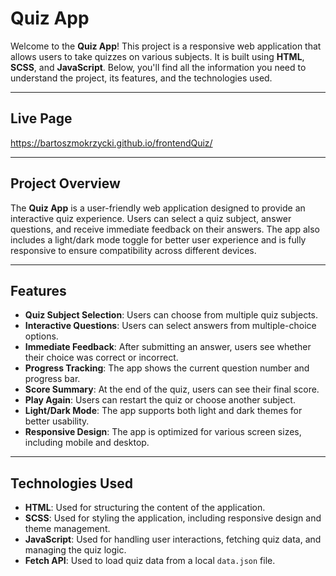 # Quiz App

Welcome to the **Quiz App**! This project is a responsive web application that allows users to take quizzes on various subjects. It is built using **HTML**, **SCSS**, and **JavaScript**. Below, you'll find all the information you need to understand the project, its features, and the technologies used.

---

## Live Page

https://bartoszmokrzycki.github.io/frontendQuiz/

---

## Project Overview

The **Quiz App** is a user-friendly web application designed to provide an interactive quiz experience. Users can select a quiz subject, answer questions, and receive immediate feedback on their answers. The app also includes a light/dark mode toggle for better user experience and is fully responsive to ensure compatibility across different devices.

---

## Features

- **Quiz Subject Selection**: Users can choose from multiple quiz subjects.
- **Interactive Questions**: Users can select answers from multiple-choice options.
- **Immediate Feedback**: After submitting an answer, users see whether their choice was correct or incorrect.
- **Progress Tracking**: The app shows the current question number and progress bar.
- **Score Summary**: At the end of the quiz, users can see their final score.
- **Play Again**: Users can restart the quiz or choose another subject.
- **Light/Dark Mode**: The app supports both light and dark themes for better usability.
- **Responsive Design**: The app is optimized for various screen sizes, including mobile and desktop.

---

## Technologies Used

- **HTML**: Used for structuring the content of the application.
- **SCSS**: Used for styling the application, including responsive design and theme management.
- **JavaScript**: Used for handling user interactions, fetching quiz data, and managing the quiz logic.
- **Fetch API**: Used to load quiz data from a local `data.json` file.

